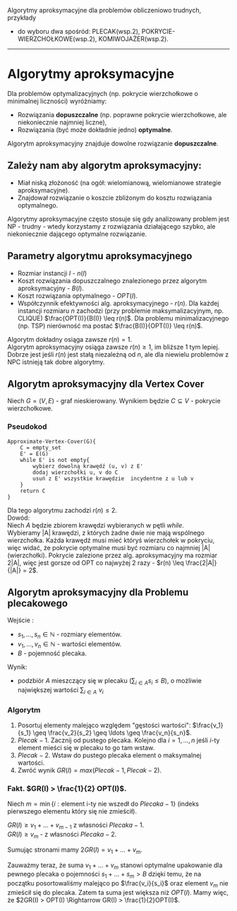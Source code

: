 Algorytmy aproksymacyjne dla problemów obliczeniowo trudnych, przykłady
- do wyboru dwa spośród: PLECAK(wsp.$2$), POKRYCIE-WIERZCHOŁKOWE(wsp.2), KOMIWOJAŻER(wsp.$2$).

---

# Algorytmy aproksymacyjne

Dla problemów optymalizacyjnych (np. pokrycie wierzchołkowe o minimalnej liczności) wyróżniamy:
* Rozwiązania **dopuszczalne** (np. poprawne pokrycie wierzchołkowe, ale niekoniecznie najmniej liczne),
* Rozwiązania (być może dokładnie jedno) **optymalne**.

Algorytm aproksymacyjny znajduje dowolne rozwiązanie **dopuszczalne**.
## Zależy nam aby algorytm aproksymacyjny:
* Miał niską złożoność (na ogół: wielomianową, wielomianowe strategie aproksymacyjne).
* Znajdował rozwiązanie o koszcie zbliżonym do kosztu rozwiązania optymalnego.

Algorytmy aproksymacyjne często stosuje się gdy analizowany problem jest NP - trudny - wtedy korzystamy z rozwiązania działającego szybko, ale niekoniecznie dającego optymalne rozwiązanie.

## Parametry algorytmu aproksymacyjnego
* Rozmiar instancji $I$ - $n(I)$
* Koszt rozwiązania dopuszczalnego znalezionego przez algorytm aproksymacyjny - $B(I)$.
* Koszt rozwiązania optymalnego - $OPT(I)$.
* Współczynnik efektywności alg. aproksymacyjnego - $r(n)$. Dla każdej instancji rozmiaru $n$ zachodzi (przy problemie maksymalizacyjnym, np. CLIQUE) $\frac{OPT(I)}{B(I)} \leq r(n)$. Dla problemu minimalizacyjnego (np. TSP) nierówność ma postać $\frac{B(I)}{OPT(I)} \leq r(n)$.

Algorytm dokładny osiąga zawsze  $r(n) = 1$. <br>
Algorytm aproksymacyjny osiąga zawsze $r(n) \geq 1$, im bliższe 1 tym lepiej. Dobrze jest jeśli $r(n)$ jest stałą niezależną od $n$, ale dla niewielu problemów z NPC istnieją tak dobre algorytmy.

## Algorytm aproksymacyjny dla Vertex Cover
Niech $G=(V, E)$ - graf nieskierowany. Wynikiem będzie $C \subseteq V$ - pokrycie wierzchołkowe.
### Pseudokod
````
Approximate-Vertex-Cover(G){
	C = empty_set
	E' = E(G)
	while E' is not empty{
		wybierz dowolną krawędź (u, v) z E'
		dodaj wierzchołki u, v do C
		usuń z E' wszystkie krawędzie  incydentne z u lub v		
	}
	return C
}
````
Dla tego algorytmu zachodzi $r(n) \leqslant 2$. <br>
Dowód: <br>
Niech $A$ będzie zbiorem krawędzi wybieranych w pętli *while*. <br>
Wybieramy |A| krawędzi, z których żadne dwie nie mają wspólnego wierzchołka. Każda krawędź musi mieć któryś wierzchołek w pokryciu, więc widać, że pokrycie optymalne musi być rozmiaru co najmniej |A| (wierzchołki). Pokrycie  zalezione przez alg. aproksymacyjny ma rozmiar 2|A|, więc jest gorsze od OPT co najwyżej 2 razy - $r(n) \leq \frac{2|A|}{|A|} = 2$.

## Algorytm aproksymacyjny dla Problemu plecakowego
Wejście :
* $s_1, \ldots, s_n \in \mathbb{N}$ - rozmiary elementów.
* $v_1, \ldots, v_n \in \mathbb{N}$ - wartości elementów.
* $B$ - pojemność plecaka.

Wynik:
* podzbiór $A$ mieszczący się w plecaku $(\sum_{i \in A} s_i \leq B)$, o możliwie największej wartości $\sum_{i \in A}\,\, v_i$

### Algorytm
1. Posortuj elementy malejąco względem "gęstości wartości": $\frac{v_1}{s_1} \geq \frac{v_2}{s_2} \geq \ldots \geq \frac{v_n}{s_n}$.
2. $Plecak-1$. Zacznij od pustego plecaka. Kolejno dla $i=1, \ldots, n$ jeśli $i$-ty element mieści się w plecaku to go tam wstaw.
3. $Plecak-2$. Wstaw do pustego plecaka element o maksymalnej wartości.
4. Zwróć wynik $GR(I) = max(Plecak-1, Plecak-2)$.

### Fakt. $GR(I) > \frac{1}{2} OPT(I)$.
Niech $m = \min \{ i : \text{element i-ty nie wszedł do } Plecaka-1 \}$ (indeks pierwszego elementu który się nie zmieścił). 

$GR(I) \geq v_1 + \ldots + v_{m-1}$ z własności $Plecaka-1$. <br>
$GR(I) \geq v_m$ - z własności $Plecaka-2$.

Sumując stronami mamy $2GR(I) = v_1 + \ldots + v_m$.

Zauważmy teraz, że suma $v_1 + \ldots + v_m$ stanowi optymalne upakowanie dla pewnego plecaka o pojemności $s_1 + \ldots + s_m > B$ dzięki temu, że na początku posortowaliśmy malejąco po $\frac{v_i}{s_i}$ oraz element $v_m$ nie zmieścił się do plecaka. Zatem ta suma  jest większa niż $OPT(I)$. Mamy więc, że $2GR(I) > OPT(I) \Rightarrow GR(I) > \frac{1}{2}OPT(I)$.
